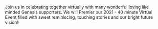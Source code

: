 Join us in celebrating together virtually with many wonderful loving like minded Genesis supporters. We will Premier our 2021 - 40 minute Virtual Event filled with sweet reminiscing, touching stories and our bright future vision!!
